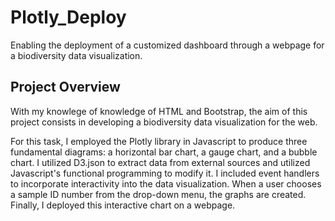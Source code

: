 # Plotly_Deploy
Enabling the deployment of a customized dashboard through a webpage for a biodiversity data visualization.

## Project Overview
With my knowlege of knowledge of HTML and Bootstrap, the aim of this project consists in developing a biodiversity data visualization for the web.

For this task, I employed the Plotly library in Javascript to produce three fundamental diagrams: a horizontal bar chart, a gauge chart, and a bubble chart. I utilized D3.json to extract data from external sources and utilized Javascript's functional programming to modify it. I included event handlers to incorporate interactivity into the data visualization. When a user chooses a sample ID number from the drop-down menu, the graphs are created. Finally, I deployed this interactive chart on a webpage.
